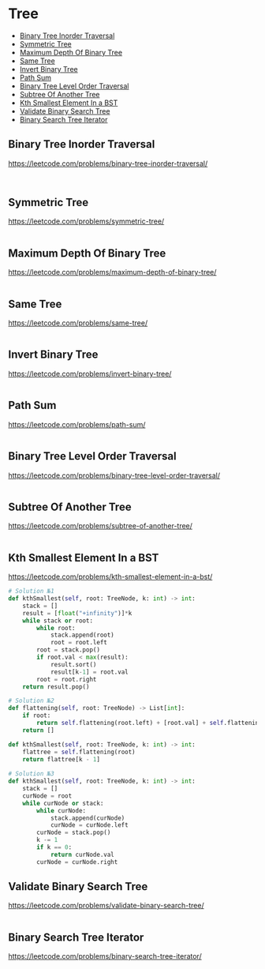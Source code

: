 # Tree

+ [Binary Tree Inorder Traversal](#binary-tree-inorder-traversal)
+ [Symmetric Tree](#symmetric-tree)
+ [Maximum Depth Of Binary Tree](#maximum-depth-of-binary-tree)
+ [Same Tree](#same-tree)
+ [Invert Binary Tree](#invert-binary-tree)
+ [Path Sum](#path-sum)
+ [Binary Tree Level Order Traversal](#binary-tree-level-order-traversal)
+ [Subtree Of Another Tree](#subtree-of-another-tree)
+ [Kth Smallest Element In a BST](#kth-smallest-element-in-a-bst)
+ [Validate Binary Search Tree](#validate-binary-search-tree)
+ [Binary Search Tree Iterator](#binary-search-tree-iterator)

## Binary Tree Inorder Traversal

https://leetcode.com/problems/binary-tree-inorder-traversal/

```python
    
```

## Symmetric Tree

https://leetcode.com/problems/symmetric-tree/

```python

```

## Maximum Depth Of Binary Tree

https://leetcode.com/problems/maximum-depth-of-binary-tree/

```python

```

## Same Tree

https://leetcode.com/problems/same-tree/

```python

```

## Invert Binary Tree

https://leetcode.com/problems/invert-binary-tree/

```python

```

## Path Sum

https://leetcode.com/problems/path-sum/

```python

```

## Binary Tree Level Order Traversal

https://leetcode.com/problems/binary-tree-level-order-traversal/

```python

```

## Subtree Of Another Tree

https://leetcode.com/problems/subtree-of-another-tree/

```python

```

## Kth Smallest Element In a BST

https://leetcode.com/problems/kth-smallest-element-in-a-bst/

```python
# Solution №1
def kthSmallest(self, root: TreeNode, k: int) -> int:
    stack = []
    result = [float("+infinity")]*k
    while stack or root:
        while root:
            stack.append(root)
            root = root.left
        root = stack.pop()
        if root.val < max(result):
            result.sort()
            result[k-1] = root.val
        root = root.right
    return result.pop()

# Solution №2
def flattening(self, root: TreeNode) -> List[int]:
    if root:
        return self.flattening(root.left) + [root.val] + self.flattening(root.right)
    return []

def kthSmallest(self, root: TreeNode, k: int) -> int:
    flattree = self.flattening(root)
    return flattree[k - 1]
    
# Solution №3
def kthSmallest(self, root: TreeNode, k: int) -> int:
    stack = []
    curNode = root
    while curNode or stack:
        while curNode:
            stack.append(curNode)
            curNode = curNode.left
        curNode = stack.pop()
        k -= 1
        if k == 0:
            return curNode.val
        curNode = curNode.right

```

## Validate Binary Search Tree

https://leetcode.com/problems/validate-binary-search-tree/

```python

```

## Binary Search Tree Iterator

https://leetcode.com/problems/binary-search-tree-iterator/

```python

```
